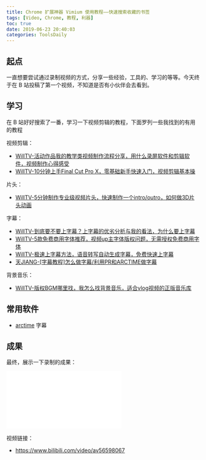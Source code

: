 ```yaml
---
title: Chrome 扩展神器 Vimium 使用教程——快速搜索收藏的书签
tags: [Video, Chrome, 教程, 利器]
toc: true
date: 2019-06-23 20:40:03
categories: ToolsDaily
---
```


## 起点

一直想要尝试通过录制视频的方式，分享一些经验，工具的、学习的等等。今天终于在 B 站投稿了第一个视频，不知道是否有小伙伴会去看到。

## 学习

在 B 站好好搜索了一番，学习一下视频剪辑的教程，下面罗列一些我找到的有用的教程

视频剪辑：

- [WillTV-活动作品我的教学类视频制作流程分享，用什么录屏软件和剪辑软件，视频制作心得感受](https://www.bilibili.com/video/av37684139)
- [WillTV-10分钟上手Final Cut Pro X，零基础新手快速入门，视频剪辑基本操](https://www.bilibili.com/video/av40359934?from=search&seid=3619358638529539387)

片头：

- [WillTV-5分钟制作专业级视频片头，快速制作一个intro/outro，如何做3D片头动画](https://www.bilibili.com/video/av38421571)

字幕：

- [WillTV-到底要不要上字幕？上字幕的优劣分析与我的看法，为什么要上字幕](https://www.bilibili.com/video/av40542702)
- [WillTV-5款免费商用字体推荐，视频up主字体版权问题，无需授权免费商用字体](https://www.bilibili.com/video/av41513584)
- [WillTV-极速上字幕方法，语音转写自动生成字幕，免费快速上字幕](https://www.bilibili.com/video/av40903892)
- [天JIANG-[字幕教程]怎么做字幕/利用PR和ARCTIME做字幕](https://www.bilibili.com/video/av8506209)

背景音乐：

- [WillTV-版权BGM哪里找，我怎么找背景音乐，适合vlog视频的正版音乐库](https://www.bilibili.com/video/av45080707)

## 常用软件

- [arctime](https://arctime.org/index.html) 字幕

## 成果

最终，展示一下录制的成果：

<iframe src="//player.bilibili.com/player.html?aid=56598067&cid=98872911&page=1" scrolling="no" border="0" frameborder="no" framespacing="0" allowfullscreen="true"> </iframe>

视频链接：

- https://www.bilibili.com/video/av56598067